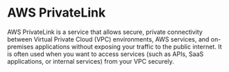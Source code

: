 # AWS PrivateLink

AWS PrivateLink is a service that allows secure, private connectivity between Virtual Private Cloud (VPC) environments, AWS services, and on-premises applications without exposing your traffic to the public internet. It is often used when you want to access services (such as APIs, SaaS applications, or internal services) from your VPC securely.

